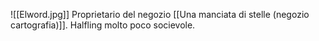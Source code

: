 ![[Elword.jpg]]
Proprietario del negozio [[Una manciata di stelle (negozio cartografia)]].
Halfling molto poco socievole.
